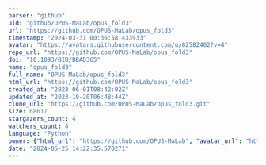 ```yaml
---
parser: "github"
uid: "github/OPUS-MaLab/opus_fold3"
url: "https://github.com/OPUS-MaLab/opus_fold3"
timestamp: "2024-03-31 00:36:58.433933"
avatar: "https://avatars.githubusercontent.com/u/82582402?v=4"
repo_url: "https://github.com/OPUS-MaLab/opus_fold3"
doi: "10.1093/BIB/BBAD365"
name: "opus_fold3"
full_name: "OPUS-MaLab/opus_fold3"
html_url: "https://github.com/OPUS-MaLab/opus_fold3"
created_at: "2023-06-01T08:42:02Z"
updated_at: "2023-10-20T06:48:44Z"
clone_url: "https://github.com/OPUS-MaLab/opus_fold3.git"
size: 68617
stargazers_count: 4
watchers_count: 4
language: "Python"
owner: {"html_url": "https://github.com/OPUS-MaLab", "avatar_url": "https://avatars.githubusercontent.com/u/82582402?v=4", "login": "OPUS-MaLab", "type": "User"}
date: "2024-05-25 14:22:35.570271"
---
```

